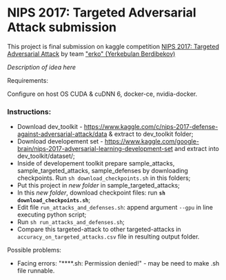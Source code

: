 # NIPS 2017: Targeted Adversarial Attack submission
This project is final submission on kaggle competition [NIPS 2017: Targeted Adversarial Attack](https://www.kaggle.com/c/nips-2017-targeted-adversarial-attack) by team ["erko" (Yerkebulan Berdibekov)](https://www.kaggle.com/erkowa)

*Description of idea here*

Requirements:

Configure on host OS CUDA & cuDNN 6, docker-ce, nvidia-docker.

### Instructions:
* Download dev_toolkit - https://www.kaggle.com/c/nips-2017-defense-against-adversarial-attack/data & extract to dev_toolkit folder;
* Download developement set - https://www.kaggle.com/google-brain/nips-2017-adversarial-learning-development-set and extract into dev_toolkit/dataset/;
* Inside of developement toolkit prepare sample_attacks, sample_targeted_attacks, sample_defenses by downloading checkpoints. Run `sh download_checkpoints.sh` in this folders;
* Put this project in *new folder* in sample_targeted_attacks;
* In this *new folder*, download checkpoint files: run **`sh download_checkpoints.sh`**;
* Edit file `run_attacks_and_defenses.sh`: append argument `--gpu` in line executing python script;
* Run `sh run_attacks_and_defenses.sh`;
* Compare this targeted-attack to other targeted-attacks in `accuracy_on_targeted_attacks.csv` file in resulting output folder.

Possible problems: 
- Facing errors: "****.sh: Permission denied!" - may be need to make .sh file runnable.
